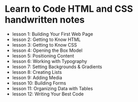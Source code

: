 # Learn to Code HTML and CSS handwritten notes

- lesson 1: Building Your First Web Page
- lesson 2: Getting to Know HTML
- lesson 3: Getting to Know CSS
- lesson 4: Opening the Box Model
- lesson 5: Positioning Content
- lesson 6: Working with Typography
- lesson 7: Setting Backgrounds & Gradients
- lesson 8: Creating Lists
- lesson 9: Adding Media
- lesson 10: Building Forms
- lesson 11: Organizing Data with Tables
- lesson 12: Writing Your Best Code
